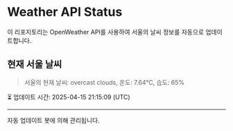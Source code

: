 
# Weather API Status

이 리포지토리는 OpenWeather API를 사용하여 서울의 날씨 정보를 자동으로 업데이트합니다.

## 현재 서울 날씨
> 서울의 현재 날씨: overcast clouds, 온도: 7.64°C, 습도: 65%

⏳ 업데이트 시간: 2025-04-15 21:15:09 (UTC)

---
자동 업데이트 봇에 의해 관리됩니다.
